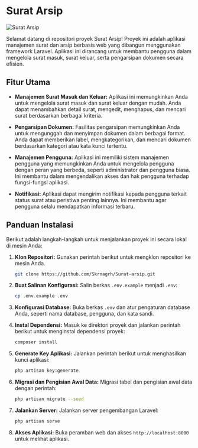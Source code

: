 # Surat Arsip

![Surat Arsip](https://github.com/Skrnagrh/Surat-arsip/raw/main/public/images/logo.png)

Selamat datang di repositori proyek Surat Arsip! Proyek ini adalah aplikasi manajemen surat dan arsip berbasis web yang dibangun menggunakan framework Laravel. Aplikasi ini dirancang untuk membantu pengguna dalam mengelola surat masuk, surat keluar, serta pengarsipan dokumen secara efisien.

## Fitur Utama

- **Manajemen Surat Masuk dan Keluar:** Aplikasi ini memungkinkan Anda untuk mengelola surat masuk dan surat keluar dengan mudah. Anda dapat menambahkan detail surat, mengedit, menghapus, dan mencari surat berdasarkan berbagai kriteria.

- **Pengarsipan Dokumen:** Fasilitas pengarsipan memungkinkan Anda untuk mengunggah dan menyimpan dokumen dalam berbagai format. Anda dapat memberikan label, mengkategorikan, dan mencari dokumen berdasarkan kategori atau kata kunci tertentu.

- **Manajemen Pengguna:** Aplikasi ini memiliki sistem manajemen pengguna yang memungkinkan Anda untuk mengelola pengguna dengan peran yang berbeda, seperti administrator dan pengguna biasa. Ini membantu dalam mengendalikan akses dan hak pengguna terhadap fungsi-fungsi aplikasi.

- **Notifikasi:** Aplikasi dapat mengirim notifikasi kepada pengguna terkait status surat atau peristiwa penting lainnya. Ini membantu agar pengguna selalu mendapatkan informasi terbaru.

## Panduan Instalasi

Berikut adalah langkah-langkah untuk menjalankan proyek ini secara lokal di mesin Anda:

1. **Klon Repositori:** Gunakan perintah berikut untuk mengklon repositori ke mesin Anda.
   ```bash
   git clone https://github.com/Skrnagrh/Surat-arsip.git
   ```

2. **Buat Salinan Konfigurasi:** Salin berkas `.env.example` menjadi `.env`:
   ```bash
   cp .env.example .env
   ```

3. **Konfigurasi Database:** Buka berkas `.env` dan atur pengaturan database Anda, seperti nama database, pengguna, dan kata sandi.

4. **Instal Dependensi:** Masuk ke direktori proyek dan jalankan perintah berikut untuk menginstal dependensi proyek:
   ```bash
   composer install
   ```

5. **Generate Key Aplikasi:** Jalankan perintah berikut untuk menghasilkan kunci aplikasi:
   ```bash
   php artisan key:generate
   ```

6. **Migrasi dan Pengisian Awal Data:** Migrasi tabel dan pengisian awal data dengan perintah:
   ```bash
   php artisan migrate --seed
   ```

7. **Jalankan Server:** Jalankan server pengembangan Laravel:
   ```bash
   php artisan serve
   ```

8. **Akses Aplikasi:** Buka peramban web dan akses `http://localhost:8000` untuk melihat aplikasi.
